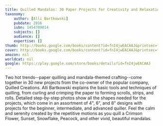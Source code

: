 ```yaml
---
title: Quilled Mandalas: 30 Paper Projects for Creativity and Relaxation
taxonomy:
	author: [Alli Bartkowski]
	pubdate: 2016
	isbn: 1454709014
	subjects: []
	audience: []
	expertise: []
thumb: http://books.google.com/books/content?id=fnI4jwEACAAJ&printsec=frontcover&img=1&zoom=1&imgtk=AFLRE7320w8SAZzIo_npR8inppuWaos-h0gb13FI3qYFtGrYjSMD8UZEiR4y-slBCU-kl4s-SWsJyPx_fGhzJ_dWi9eZnPffDiyyThO-aVUUtjWSUYNnnNKe1FmjPb_qviYFOFcCpUR5&source=gbs_api
cover: http://books.google.com/books/content?id=fnI4jwEACAAJ&printsec=frontcover&img=1&zoom=1&imgtk=AFLRE7320w8SAZzIo_npR8inppuWaos-h0gb13FI3qYFtGrYjSMD8UZEiR4y-slBCU-kl4s-SWsJyPx_fGhzJ_dWi9eZnPffDiyyThO-aVUUtjWSUYNnnNKe1FmjPb_qviYFOFcCpUR5&source=gbs_api
amazon: nil
worldcat: nil
google: https://play.google.com/store/books/details?id=fnI4jwEACAAJ
---
```

Two hot trends--paper quilling and mandala-themed crafting--come together in 30 new projects from the co-owner of the popular company, Quilled Creations. Alli Bartkowski explains the basic tools and techniques of quilling, from curling and crimping the paper to forming scrolls, strips, and rolls. Detailed step-by-step photos show all the shapes needed for the projects, which come in an assortment of 4", 6", and 8" designs with projects for the beginner, intermediate, and advanced quiller. Feel the calm and serenity created by the repetitive motions as you quill a Crimson Flower, Sunset, Snowflake, Peacock, and other vivid, beautiful mandalas.